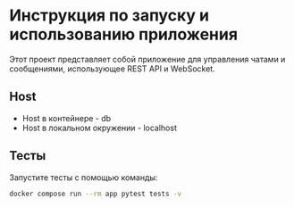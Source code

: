 # Инструкция по запуску и использованию приложения

Этот проект представляет собой приложение для управления чатами и сообщениями, использующее REST API и WebSocket.

## Host

- Host в контейнере - db
- Host в локальном окружении - localhost

## Тесты

Запустите тесты с помощью команды:

```bash
docker compose run --rm app pytest tests -v
```